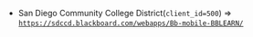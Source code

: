  - San Diego Community College District(`client_id=500`) => [`https://sdccd.blackboard.com/webapps/Bb-mobile-BBLEARN/`](https://sdccd.blackboard.com/webapps/Bb-mobile-BBLEARN/)
